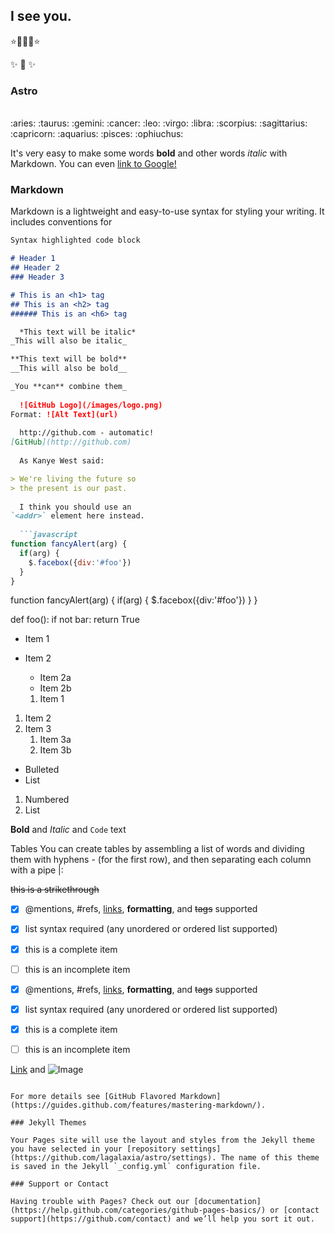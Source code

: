 ## I see you.


:star::star2::boom::star2::star:


:sparkles:
:dizzy:
:sparkles:

### Astro
<br>
:aries:
:taurus:
:gemini:
:cancer:
:leo:
:virgo:
:libra:
:scorpius:
:sagittarius:
:capricorn:
:aquarius:
:pisces:
:ophiuchus:
</br>

It's very easy to make some words **bold** and other words *italic* with Markdown. You can even [link to Google!](http://google.com)

### Markdown

Markdown is a lightweight and easy-to-use syntax for styling your writing. It includes conventions for

```markdown
Syntax highlighted code block

# Header 1
## Header 2
### Header 3

# This is an <h1> tag
## This is an <h2> tag
###### This is an <h6> tag

  *This text will be italic*
_This will also be italic_

**This text will be bold**
__This will also be bold__

_You **can** combine them_
  
  ![GitHub Logo](/images/logo.png)
Format: ![Alt Text](url)
  
  http://github.com - automatic!
[GitHub](http://github.com)
  
  As Kanye West said:

> We're living the future so
> the present is our past.
  
  I think you should use an
`<addr>` element here instead.
  
  ```javascript
function fancyAlert(arg) {
  if(arg) {
    $.facebox({div:'#foo'})
  }
}
```
  function fancyAlert(arg) {
      if(arg) {
        $.facebox({div:'#foo'})
      }
    }

def foo():
    if not bar:
        return True
  * Item 1
* Item 2
  * Item 2a
  * Item 2b
  
  1. Item 1
1. Item 2
1. Item 3
   1. Item 3a
   1. Item 3b
  
- Bulleted
- List

1. Numbered
2. List

**Bold** and _Italic_ and `Code` text

Tables
You can create tables by assembling a list of words and dividing them with hyphens - (for the first row), and then separating each column with a pipe |:

~~this is a strikethrough~~

- [x] @mentions, #refs, [links](), **formatting**, and <del>tags</del> supported
- [x] list syntax required (any unordered or ordered list supported)
- [x] this is a complete item
- [ ] this is an incomplete item

- [x] @mentions, #refs, [links](), **formatting**, and <del>tags</del> supported
- [x] list syntax required (any unordered or ordered list supported)
- [x] this is a complete item
- [ ] this is an incomplete item

[Link](url) and ![Image](src)
```

For more details see [GitHub Flavored Markdown](https://guides.github.com/features/mastering-markdown/).

### Jekyll Themes

Your Pages site will use the layout and styles from the Jekyll theme you have selected in your [repository settings](https://github.com/lagalaxia/astro/settings). The name of this theme is saved in the Jekyll `_config.yml` configuration file.

### Support or Contact

Having trouble with Pages? Check out our [documentation](https://help.github.com/categories/github-pages-basics/) or [contact support](https://github.com/contact) and we’ll help you sort it out.
